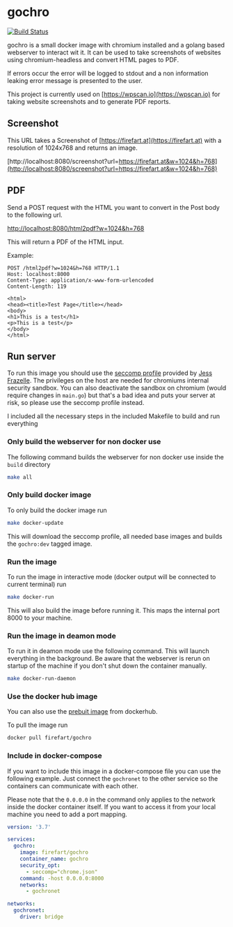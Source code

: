 # gochro

[![Build Status](https://travis-ci.org/FireFart/gochro.svg?branch=master)](https://travis-ci.org/FireFart/gochro)

gochro is a small docker image with chromium installed and a golang based webserver to interact wit it. It can be used to take screenshots of websites using chromium-headless and convert HTML pages to PDF.

If errors occur the error will be logged to stdout and a non information leaking error message is presented to the user.

This project is currently used on [https://wpscan.io](https://wpscan.io) for taking website screenshots and to generate PDF reports.

## Screenshot

This URL takes a Screenshot of [https://firefart.at](https://firefart.at) with a resolution of 1024x768 and returns an image.

[http://localhost:8080/screenshot?url=https://firefart.at&w=1024&h=768](http://localhost:8080/screenshot?url=https://firefart.at&w=1024&h=768)

## PDF

Send a POST request with the HTML you want to convert in the Post body to the following url.

[http://localhost:8080/html2pdf?w=1024&h=768](http://localhost:8080/html2pdf?w=1024&h=768)

This will return a PDF of the HTML input.

Example:

```text
POST /html2pdf?w=1024&h=768 HTTP/1.1
Host: localhost:8000
Content-Type: application/x-www-form-urlencoded
Content-Length: 119

<html>
<head><title>Test Page</title></head>
<body>
<h1>This is a test</h1>
<p>This is a test</p>
</body>
</html>
```

## Run server

To run this image you should use the [seccomp profile](https://github.com/jessfraz/dotfiles/blob/master/etc/docker/seccomp/chrome.json) provided by [Jess Frazelle](https://github.com/jessfraz). The privileges on the host are needed for chromiums internal security sandbox. You can also deactivate the sandbox on chromium (would require changes in `main.go`) but that's a bad idea and puts your server at risk, so please use the seccomp profile instead.

I included all the necessary steps in the included Makefile to build and run everything

### Only build the webserver for non docker use

The following command builds the webserver for non docker use inside the `build` directory

```bash
make all
```

### Only build docker image

To only build the docker image run

```bash
make docker-update
```

This will download the seccomp profile, all needed base images and builds the `gochro:dev` tagged image.

### Run the image

To run the image in interactive mode (docker output will be connected to current terminal) run

```bash
make docker-run
```

This will also build the image before running it. This maps the internal port 8000 to your machine.

### Run the image in deamon mode

To run it in deamon mode use the following command. This will launch everything in the background. Be aware that the webserver is rerun on startup of the machine if you don't shut down the container manually.

```bash
make docker-run-daemon
```

### Use the docker hub image

You can also use the [prebuit image](https://hub.docker.com/r/firefart/gochro) from dockerhub.

To pull the image run

```bash
docker pull firefart/gochro
```

### Include in docker-compose

If you want to include this image in a docker-compose file you can use the following example. Just connect the `gochronet` to the other service so the containers can communicate with each other.

Please note that the `0.0.0.0` in the command only applies to the network inside the docker container itself. If you want to access it from your local machine you need to add a port mapping.

```yml
version: '3.7'

services:
  gochro:
    image: firefart/gochro
    container_name: gochro
    security_opt:
      - seccomp="chrome.json"
    command: -host 0.0.0.0:8000
    networks:
      - gochronet

networks:
  gochronet:
    driver: bridge
```
